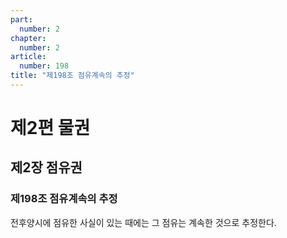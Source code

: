 ```yaml
---
part:
  number: 2
chapter:
  number: 2
article:
  number: 198
title: "제198조 점유계속의 추정"
---
```


# 제2편 물권

## 제2장 점유권

### 제198조 점유계속의 추정

전후양시에 점유한 사실이 있는 때에는 그 점유는 계속한 것으로 추정한다.
